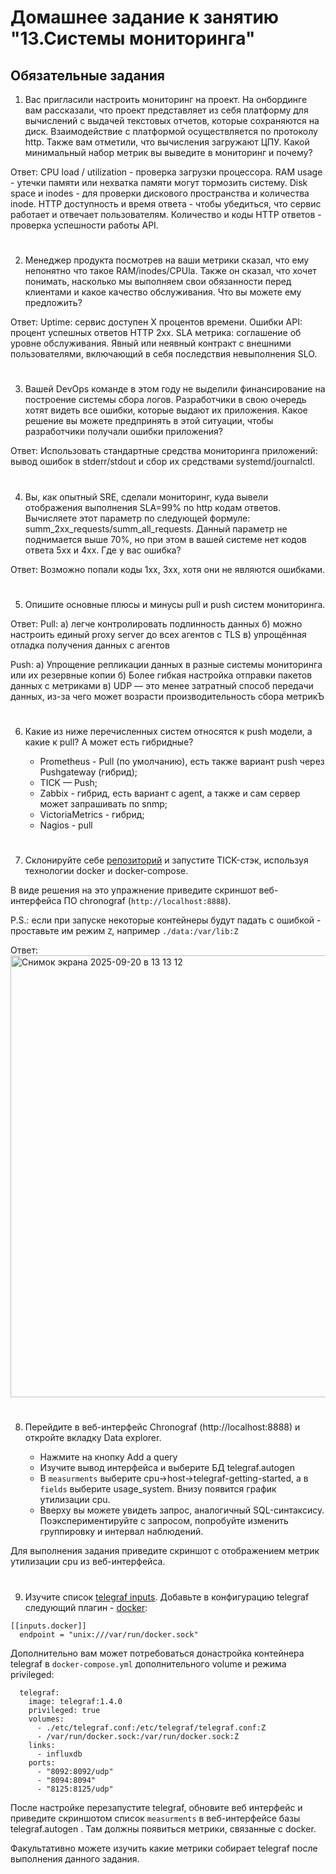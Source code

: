 # Домашнее задание к занятию "13.Системы мониторинга"

## Обязательные задания

1. Вас пригласили настроить мониторинг на проект. На онбординге вам рассказали, что проект представляет из себя 
платформу для вычислений с выдачей текстовых отчетов, которые сохраняются на диск. Взаимодействие с платформой 
осуществляется по протоколу http. Также вам отметили, что вычисления загружают ЦПУ. Какой минимальный набор метрик вы
выведите в мониторинг и почему?

Ответ:
CPU load / utilization - проверка загрузки процессора.
RAM usage - утечки памяти или нехватка памяти могут тормозить систему.
Disk space и inodes - для проверки дискового пространства и количества inode.
HTTP доступность и время ответа - чтобы убедиться, что сервис работает и отвечает пользователям.
Количество и коды HTTP ответов - проверка успешности работы API.

#
2. Менеджер продукта посмотрев на ваши метрики сказал, что ему непонятно что такое RAM/inodes/CPUla. Также он сказал, 
что хочет понимать, насколько мы выполняем свои обязанности перед клиентами и какое качество обслуживания. Что вы 
можете ему предложить?

Ответ:
Uptime: сервис доступен X процентов времени.
Ошибки API: процент успешных ответов HTTP 2xx.
SLA метрика:  соглашение об уровне обслуживания. Явный или неявный контракт с внешними пользователями, включающий в себя последствия невыполнения SLO.

#
3. Вашей DevOps команде в этом году не выделили финансирование на построение системы сбора логов. Разработчики в свою 
очередь хотят видеть все ошибки, которые выдают их приложения. Какое решение вы можете предпринять в этой ситуации, 
чтобы разработчики получали ошибки приложения?

Ответ:
Использовать стандартные средства мониторинга приложений: вывод ошибок в stderr/stdout и сбор их средствами systemd/journalctl.

#
4. Вы, как опытный SRE, сделали мониторинг, куда вывели отображения выполнения SLA=99% по http кодам ответов. 
Вычисляете этот параметр по следующей формуле: summ_2xx_requests/summ_all_requests. Данный параметр не поднимается выше 
70%, но при этом в вашей системе нет кодов ответа 5xx и 4xx. Где у вас ошибка?

Ответ:
Возможно попали коды 1xx, 3xx, хотя они не являются ошибками.

#
5. Опишите основные плюсы и минусы pull и push систем мониторинга.

Ответ:
Pull:
а) легче контролировать подлинность данных
б) можно настроить единый proxy server до всех агентов с TLS
в) упрощённая отладка получения данных с агентов

Push:
а) Упрощение репликации данных в разные системы мониторинга или их резервные копии
б) Более гибкая настройка отправки пакетов данных с метриками
в) UDP — это менее затратный способ передачи данных, из-за чего может возрасти производительность сбора метрикЪ

#
6. Какие из ниже перечисленных систем относятся к push модели, а какие к pull? А может есть гибридные?

    - Prometheus - Pull (по умолчанию), есть также вариант push через Pushgateway (гибрид);
    - TICK — Push;
    - Zabbix - гибрид, есть вариант с agent, а также и сам сервер может запрашивать по snmp;
    - VictoriaMetrics - гибрид;
    - Nagios - pull
#
7. Склонируйте себе [репозиторий](https://github.com/influxdata/sandbox/tree/master) и запустите TICK-стэк, 
используя технологии docker и docker-compose.

В виде решения на это упражнение приведите скриншот веб-интерфейса ПО chronograf (`http://localhost:8888`). 

P.S.: если при запуске некоторые контейнеры будут падать с ошибкой - проставьте им режим `Z`, например
`./data:/var/lib:Z`

Ответ:
<img width="1499" height="707" alt="Снимок экрана 2025-09-20 в 13 13 12" src="https://github.com/user-attachments/assets/36d80095-baad-4a48-b873-e112e53a19e2" />


#
8. Перейдите в веб-интерфейс Chronograf (http://localhost:8888) и откройте вкладку Data explorer.
        
    - Нажмите на кнопку Add a query
    - Изучите вывод интерфейса и выберите БД telegraf.autogen
    - В `measurments` выберите cpu->host->telegraf-getting-started, а в `fields` выберите usage_system. Внизу появится график утилизации cpu.
    - Вверху вы можете увидеть запрос, аналогичный SQL-синтаксису. Поэкспериментируйте с запросом, попробуйте изменить группировку и интервал наблюдений.

Для выполнения задания приведите скриншот с отображением метрик утилизации cpu из веб-интерфейса.
#
9. Изучите список [telegraf inputs](https://github.com/influxdata/telegraf/tree/master/plugins/inputs). 
Добавьте в конфигурацию telegraf следующий плагин - [docker](https://github.com/influxdata/telegraf/tree/master/plugins/inputs/docker):
```
[[inputs.docker]]
  endpoint = "unix:///var/run/docker.sock"
```

Дополнительно вам может потребоваться донастройка контейнера telegraf в `docker-compose.yml` дополнительного volume и 
режима privileged:
```
  telegraf:
    image: telegraf:1.4.0
    privileged: true
    volumes:
      - ./etc/telegraf.conf:/etc/telegraf/telegraf.conf:Z
      - /var/run/docker.sock:/var/run/docker.sock:Z
    links:
      - influxdb
    ports:
      - "8092:8092/udp"
      - "8094:8094"
      - "8125:8125/udp"
```

После настройке перезапустите telegraf, обновите веб интерфейс и приведите скриншотом список `measurments` в 
веб-интерфейсе базы telegraf.autogen . Там должны появиться метрики, связанные с docker.

Факультативно можете изучить какие метрики собирает telegraf после выполнения данного задания.
